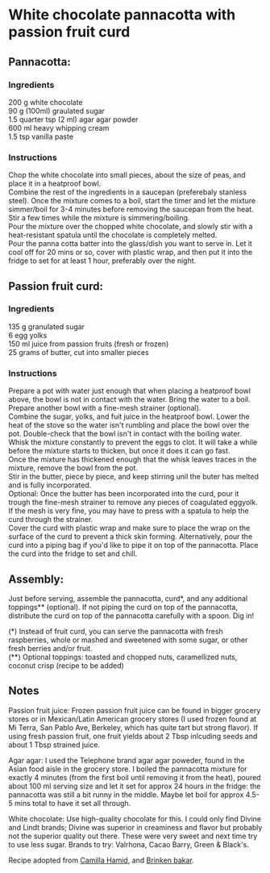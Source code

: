 # White chocolate pannacotta with passion fruit curd  
  
## Pannacotta:
### Ingredients  
200 g white chocolate  
90 g (100ml) graulated sugar  
1.5 quarter tsp (2 ml) agar agar powder  
600 ml heavy whipping cream  
1.5 tsp vanilla paste  

### Instructions  
Chop the white chocolate into small pieces, about the size of peas, and place it in a heatproof bowl.  
Combine the rest of the ingredients in a saucepan (preferebaly stanless steel). Once the mixture comes to a boil, start the timer and let the mixture simmer/boil for 3-4 minutes before removing the saucepan from the heat. Stir a few times while the mixture is simmering/boiling.  
Pour the mixture over the chopped white chocolate, and slowly stir with a heat-resistant spatula until the chocolate is completely melted.  
Pour the panna cotta batter into the glass/dish you want to serve in. Let it cool off for 20 mins or so, cover with plastic wrap, and then put it into the fridge
to set for at least 1 hour, preferably over the night.  


## Passion fruit curd:  
### Ingredients  
135 g granulated sugar  
6 egg yolks  
150 ml juice from passion fruits (fresh or frozen)  
25 grams of butter, cut into smaller pieces  

### Instructions  
Prepare a pot with water just enough that when placing a heatproof bowl above, the bowl is not in contact with the water. Bring the water to a boil. Prepare another bowl with a fine-mesh strainer (optional).  
Combine the sugar, yolks, and fuit juice in the heatproof bowl. Lower the heat of the stove so the water isn't rumbling and place the bowl over the pot. Double-check that the bowl isn't in contact with the boiling water.  
Whisk the mixture constantly to prevent the eggs to clot. It will take a while before the mixture starts to thicken, but once it does it can go fast.  
Once the mixture has thickened enough that the whisk leaves traces in the mixture, remove the bowl from the pot.  
Stir in the butter, piece by piece, and keep stirring unil the buter has melted and is fully incorporated.  
Optional: Once the butter has been incorporated into the curd, pour it trough the fine-mesh strainer to remove any pieces of coagulated eggyolk. If the mesh is 
very fine, you may have to press with a spatula to help the curd through the strainer.  
Cover the curd with plastic wrap and make sure to place the wrap on the surface of the curd to prevent a thick skin forming. Alternatively, pour the curd into a 
piping bag if you'd like to pipe it on top of the pannacotta. Place the curd into the fridge to set and chill.  


## Assembly:  
Just before serving, assemble the pannacotta, curd*, and any additional toppings** (optional). If not piping the curd on top of the pannacotta, distribute the curd on top of the pannacotta carefully with a spoon. Dig in!    

(*) Instead of fruit curd, you can serve the pannacotta with fresh raspberries, whole or mashed and sweetened with some sugar, or other fresh berries and/or fruit.  
(**) Optional toppings: toasted and chopped nuts, caramellized nuts, coconut crisp (recipe to be added)

## Notes
Passion fruit juice: Frozen passion fruit juice can be found in bigger grocery stores or in Mexican/Latin American grocery stores (I used frozen found at Mi Terra, San Pablo Ave, Berkeley, which has quite tart but strong flavor). If using fresh passion fruit, one fruit yields about 2 Tbsp inlcuding seeds and about 1  Tbsp strained juice.  

Agar agar: I used the Telephone brand agar agar poweder, found in the Asian food aisle in the grocery store. I boiled the pannacotta mixture for exactly 4 minutes (from the first boil until removing it from the heat), poured about 100 ml serving size and let it set for approx 24 hours in the fridge: the pannacotta was still a bit  runny in the middle. Maybe let boil for approx 4.5-5 mins total to have it set all through.  

White chocolate: Use high-quality chocolate for this. I could only find Divine and Lindt brands; Divine was superior in creaminess and flavor but probably not the superior quality out there. These were very sweet and next time try to use less sugar. Brands to try: Valrhona, Cacao Barry, Green & Black's.  

Recipe adopted from [Camilla Hamid](https://mykitchenstories.se/vit-choklad-pannacotta-med-passionsfrukt-kokosflarn/), and [Brinken bakar](https://brinkenbakar.se/enkel-pannacotta-och-passionsfruktdessert-i-glas/).
